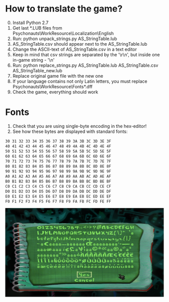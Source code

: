 # How to translate the game? 

0. Install Python 2.7
1. Get last *.LUB files from Psychonauts\WorkResource\Localization\English
2. Run: python unpack_strings.py AS_StringTable.lub 
3. AS_StringTable.csv should appear next to the AS_StringTable.lub
4. Change the ASCII-text of AS_StringTable.csv in a text editor
5. Keep in mind that csv strings are separated by the '\r\n', but inside one in-game string - '\n'
6. Run: python replace_strings.py AS_StringTable.lub AS_StringTable.csv AS_StringTable_new.lub
7. Replace original game file with the new one
8. If your language contains not only Latin letters, you must replace Psychonauts\WorkResource\Fonts\*.dff
9. Check the game, everything should work

# Fonts

1. Check that you are using single-byte encoding in the hex-editor!
2. See how these bytes are displayed with standard fonts:

```
30 31 32 33 34 35 36 37 38 39 3A 3B 3C 3D 3E 3F
40 41 42 43 44 45 46 47 48 49 4A 4B 4C 4D 4E 4F
50 51 52 53 54 55 56 57 58 59 5A 5B 5C 5D 5E 5F
60 61 62 63 64 65 66 67 68 69 6A 6B 6C 6D 6E 6F
70 71 72 73 74 75 76 77 78 79 7A 7B 7C 7D 7E 7F
80 81 82 83 84 85 86 87 88 89 8A 8B 8C 8D 8E 8F
90 91 92 93 94 95 96 97 98 99 9A 9B 9C 9D 9E 9F
A0 A1 A2 A3 A4 A5 A6 A7 A8 A9 AA AB AC AD AE AF
B0 B1 B2 B3 B4 B5 B6 B7 B8 B9 BA BB BC BD BE BF
C0 C1 C2 C3 C4 C5 C6 C7 C8 C9 CA CB CC CD CE CF
D0 D1 D2 D3 D4 D5 D6 D7 D8 D9 DA DB DC DD DE DF
E0 E1 E2 E3 E4 E5 E6 E7 E8 E9 EA EB EC ED EE EF
F0 F1 F2 F3 F4 F5 F6 F7 F8 F9 FA FB FC FD FE FF
```

![psychonauts-char_full_eng](/char_full_eng.jpg)

